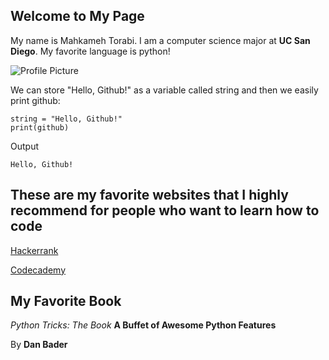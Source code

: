 ## Welcome to My Page

My name is Mahkameh Torabi. I am a computer science major at **UC San Diego**. My favorite language is python!

![Profile Picture](https://avatars2.githubusercontent.com/u/59551192?s=400&u=f57c494334a7438ed57702fb493f57fa0f81bd11&v=4)


We can store "Hello, Github!" as a variable called string and then we easily print github:


```
string = "Hello, Github!"
print(github)
```

Output

```
Hello, Github!
```


## These are my favorite websites that I highly recommend for people who want to learn how to code
[Hackerrank](https://www.hackerrank.com/domains/python)

[Codecademy](https://www.codecademy.com/learn/learn-python)


## My Favorite Book
*Python Tricks: The Book* **A Buffet of Awesome Python Features**

By **Dan Bader**
